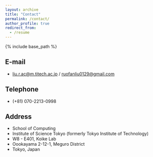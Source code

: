 ```yaml
---
layout: archive
title: "Contact"
permalink: /contact/
author_profile: true
redirect_from:
  - /resume
---
```


{% include base_path %}

## E-mail
* liu.r.ac@m.titech.ac.jp / ruofanliu0129@gmail.com
 
## Telephone
* (+81) 070-2213-0998

## Address
* School of Computing
* Institute of Science Tokyo (formerly Tokyo Institute of Technology)
* W8 - E401, Koike Lab
* Oookayama 2-12-1, Meguro District
* Tokyo, Japan
